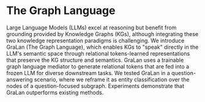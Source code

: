 # The Graph Language
Large Language Models (LLMs) excel at reasoning but benefit from grounding provided by Knowledge Graphs (KGs), although integrating these two knowledge representation paradigms is challenging. We introduce GraLan (The Graph Language), which enables KGs to "speak" directly in the LLM's semantic space through relational tokens-learned representations that preserve the KG structure and semantics. GraLan uses a trainable graph language mediator to generate relational tokens that are fed into a frozen LLM for diverse downstream tasks. We tested GraLan in a question-answering scenario, where we reframe it as entity classification over the nodes of a question-focused subgraph. Experiments demonstrate that GraLan outperforms existing methods.
